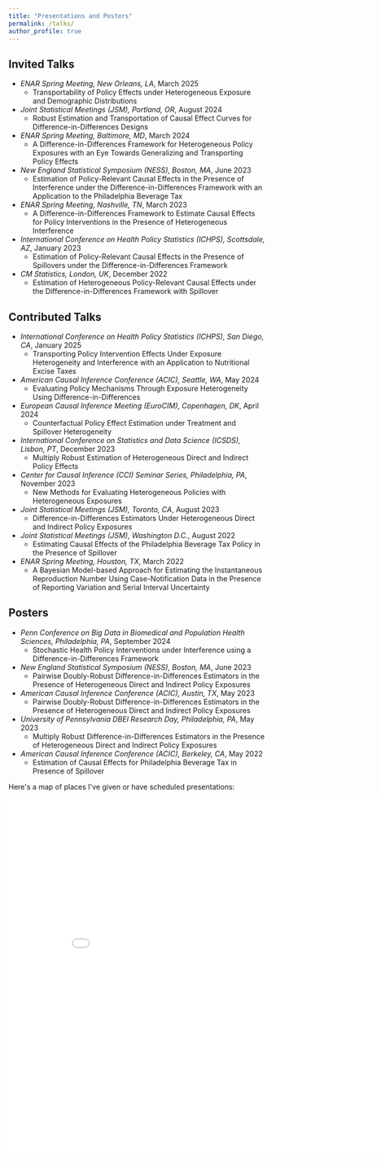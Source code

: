 ```yaml
---
title: "Presentations and Posters"
permalink: /talks/
author_profile: true
---
```


## Invited Talks
- *ENAR Spring Meeting, New Orleans, LA*, March 2025 
  - Transportability of Policy Effects under Heterogeneous Exposure and Demographic Distributions
- *Joint Statistical Meetings (JSM), Portland, OR*, August 2024 
  - Robust Estimation and Transportation of Causal Effect Curves for Difference-in-Differences Designs
- *ENAR Spring Meeting, Baltimore, MD*, March 2024 
  - A Difference-in-Differences Framework for Heterogeneous Policy Exposures with an Eye Towards Generalizing and Transporting Policy Effects
- *New England Statistical Symposium (NESS), Boston, MA*, June 2023 
  - Estimation of Policy-Relevant Causal Effects in the Presence of Interference under the Difference-in-Differences Framework with an Application to the Philadelphia Beverage Tax
- *ENAR Spring Meeting, Nashville, TN*, March 2023 
  - A Difference-in-Differences Framework to Estimate Causal Effects for Policy Interventions in the Presence of Heterogeneous Interference
- *International Conference on Health Policy Statistics (ICHPS), Scottsdale, AZ*, January 2023 
  - Estimation of Policy-Relevant Causal Effects in the Presence of Spillovers under the Difference-in-Differences Framework
- *CM Statistics, London, UK*, December 2022 
  - Estimation of Heterogeneous Policy-Relevant Causal Effects under the Difference-in-Differences Framework with Spillover 
    
## Contributed Talks
- *International Conference on Health Policy Statistics (ICHPS), San Diego, CA*, January 2025
  - Transporting Policy Intervention Effects Under Exposure Heterogeneity and Interference with an Application to Nutritional Excise Taxes
- *American Causal Inference Conference (ACIC), Seattle, WA*, May 2024 
  - Evaluating Policy Mechanisms Through Exposure Heterogeneity Using Difference-in-Differences
- *European Causal Inference Meeting (EuroCIM), Copenhagen, DK*, April 2024 
  - Counterfactual Policy Effect Estimation under Treatment and Spillover Heterogeneity
- *International Conference on Statistics and Data Science (ICSDS), Lisbon, PT*, December 2023
  - Multiply Robust Estimation of Heterogeneous Direct and Indirect Policy Effects
- *Center for Causal Inference (CCI) Seminar Series, Philadelphia, PA*, November 2023 
  - New Methods for Evaluating Heterogeneous Policies with Heterogeneous Exposures
- *Joint Statistical Meetings (JSM), Toronto, CA*, August 2023 
  - Difference-in-Differences Estimators Under Heterogeneous Direct and Indirect Policy Exposures
- *Joint Statistical Meetings (JSM), Washington D.C.*, August 2022
  - Estimating Causal Effects of the Philadelphia Beverage Tax Policy in the Presence of Spillover
- *ENAR Spring Meeting, Houston, TX*, March 2022
  - A Bayesian Model-based Approach for Estimating the Instantaneous Reproduction Number Using Case-Notification Data in the Presence of Reporting Variation and Serial Interval Uncertainty

## Posters
- *Penn Conference on Big Data in Biomedical and Population Health Sciences, Philadelphia, PA*, September 2024
  - Stochastic Health Policy Interventions under Interference using a Difference-in-Differences Framework
- *New England Statistical Symposium (NESS), Boston, MA*, June 2023
  - Pairwise Doubly-Robust Difference-in-Differences Estimators in the Presence of Heterogeneous Direct and Indirect Policy Exposures
- *American Causal Inference Conference (ACIC), Austin, TX*, May 2023
  - Pairwise Doubly-Robust Difference-in-Differences Estimators in the Presence of Heterogeneous Direct and Indirect Policy Exposures
- *University of Pennsylvania DBEI Research Day, Philadelphia, PA*, May 2023
  - Multiply Robust Difference-in-Differences Estimators in the Presence of Heterogeneous Direct and Indirect Policy Exposures
- *American Causal Inference Conference (ACIC), Berkeley, CA*, May 2022
  - Estimation of Causal Effects for Philadelphia Beverage Tax in Presence of Spillover

Here's a map of places I've given or have scheduled presentations:
<iframe src="/talkmap/map.html" height="700" width="850" style="border:none;"></iframe>

